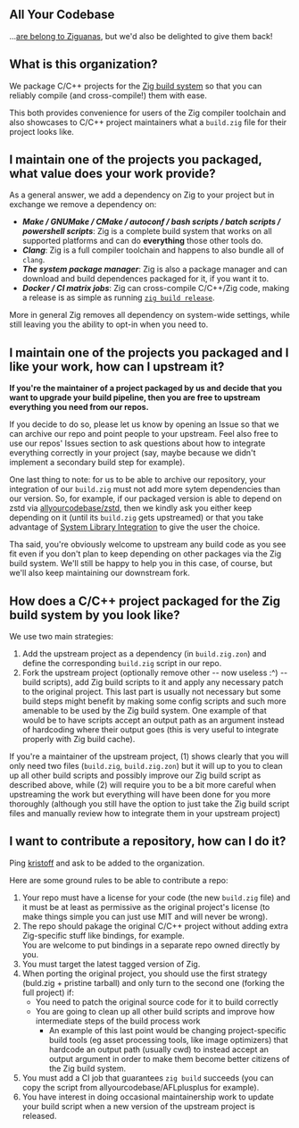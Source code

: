 ## All Your Codebase
...[are belong to Ziguanas](https://www.youtube.com/watch?v=qItugh-fFgg), but we'd also be delighted to give them back!

## What is this organization?
We package C/C++ projects for the [Zig build system](https://ziglang.org/learn/build-system/) so that you can reliably 
compile (and cross-compile!) them with ease.

This both provides convenience for users of the Zig compiler toolchain and 
also showcases to C/C++ project maintainers what a `build.zig` file for 
their project looks like.

## I maintain one of the projects you packaged, what value does your work provide?
As a general answer, we add a dependency on Zig to your project but in exchange we remove a dependency on:
- ***Make / GNUMake / CMake / autoconf / bash scripts / batch scripts / powershell scripts***: Zig is a complete build system that works on all supported platforms and can do **everything** those other tools do.
- ***Clang***: Zig is a full compiler toolchain and happens to also bundle all of `clang`.
- ***The system package manager***: Zig is also a package manager and can download and build dependences packaged for it, if you want it to.
- ***Docker / CI matrix jobs***: Zig can cross-compile C/C++/Zig code, making a release is as simple as running [`zig build release`](https://github.com/kristoff-it/superhtml/blob/ca52633557bf07ce5ab228e99b543756d7905446/build.zig#L213-L261).
 
More in general Zig removes all dependency on system-wide settings, while still leaving you the ability to opt-in when you need to.
  
## I maintain one of the projects you packaged and I like your work, how can I upstream it?

**If you're the maintainer of a project packaged by us and decide that you
want to upgrade your build pipeline, then you are free to upstream everything 
you need from our repos.**

If you decide to do so, please let us know by opening an Issue so that we can 
archive our repo and point people to your upstream. Feel also free to use our repos' Issues 
section to ask questions about how to integrate everything correctly in your project 
(say, maybe because we didn't implement a secondary build step for example).

One last thing to note: for us to be able to archive our repository, your integration 
of our `build.zig` must not add more sytem dependencies than our version. So, for example, 
if our packaged version is able to depend on zstd via [allyourcodebase/zstd](https://github.com/allyourcodebase/zstd),
then we kindly ask you either keep depending on it (until its `build.zig` gets upstreamed)
or that you take advantage of
[System Library Integration](https://ziglang.org/download/0.12.0/release-notes.html#Ability-to-Declare-Optional-System-Library-Integration)
to give the user the choice.

Tha said, you're obviously welcome to upstream any build code as you see fit even if 
you don't plan to keep depending on other packages via the Zig build system. We'll still be happy
to help you in this case, of course, but we'll also keep maintaining our downstream fork.

## How does a C/C++ project packaged for the Zig build system by you look like?
We use two main strategies:

1. Add the upstream project as a dependency (in `build.zig.zon`) and define the corresponding `build.zig` script in our repo.
2. Fork the upstream project (optionally remove other -- now useless :^) -- build scripts), add Zig build scripts to it and apply any necessary patch to the original project. This last part is usually not necessary but some build steps might benefit by making some config scripts and such more amenable to be used by the Zig build system. One example of that would be to have scripts accept an output path as an argument instead of hardcoding where their output goes (this is very useful to integrate properly with Zig build cache).

If you're a maintainer of the upstream project, (1) shows clearly that you will only need two files (`build.zig`, `build.zig.zon`) but it will up to you to clean up all other build scripts and possibly improve our Zig build script as described above, while (2) will require you to be a bit more careful when upstreaming the work but everything will have been done for you more thoroughly (although you still have the option to just take the Zig build script files and manually review how to integrate them in your upstream project)

## I want to contribute a repository, how can I do it?

Ping [kristoff](https://github.com/kristoff-it) and ask to be added to the organization.

Here are some ground rules to be able to contribute a repo:

1. Your repo must have a license for your code (the new `build.zig` file) and it must be at least as permissive as the original project's license (to make things simple you can just use MIT and will never be wrong).
2. The repo should pakage the original C/C++ project without adding extra Zig-specific stuff like bindings, for example.  
You are welcome to put bindings in a separate repo owned directly by you.
3. You must target the latest tagged version of Zig.
4. When porting the original project, you should use the first strategy (buld.zig + pristine tarball) and only turn to the second one (forking the full project) if:
   - You need to patch the original source code for it to build correctly
   - You are going to clean up all other build scripts and improve how intermediate steps of the build process work
     - An example of this last point would be changing project-specific build tools (eg asset processing tools, like image optimizers) that hardcode an output path (usually cwd)
       to instead accept an output argument in order to make them become better citizens of the Zig build system.
5. You must add a CI job that guarantees `zig build` succeeds (you can copy the script from allyourcodebase/AFLplusplus for example). 
6. You have interest in doing occasional maintainership work to update your build script when a new version of the upstream project is released.

